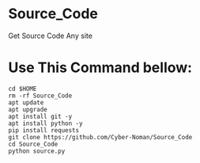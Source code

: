 # Source_Code
Get Source Code Any site


# Use This Command bellow: 

```
cd $HOME
rm -rf Source_Code
apt update
apt upgrade
apt install git -y
apt install python -y
pip install requests
git clone https://github.com/Cyber-Noman/Source_Code
cd Source_Code
python source.py
